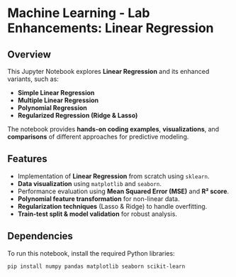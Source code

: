 # Machine Learning - Lab Enhancements: Linear Regression  

## Overview  
This Jupyter Notebook explores **Linear Regression** and its enhanced variants, such as:  
- **Simple Linear Regression**  
- **Multiple Linear Regression**  
- **Polynomial Regression**  
- **Regularized Regression (Ridge & Lasso)**  

The notebook provides **hands-on coding examples**, **visualizations**, and **comparisons** of different approaches for predictive modeling.  

## Features  
- Implementation of **Linear Regression** from scratch using `sklearn`.  
- **Data visualization** using `matplotlib` and `seaborn`.  
- Performance evaluation using **Mean Squared Error (MSE)** and **R² score**.  
- **Polynomial feature transformation** for non-linear data.  
- **Regularization techniques** (Lasso & Ridge) to handle overfitting.  
- **Train-test split & model validation** for robust analysis.  

## Dependencies  
To run this notebook, install the required Python libraries:  
```bash
pip install numpy pandas matplotlib seaborn scikit-learn
